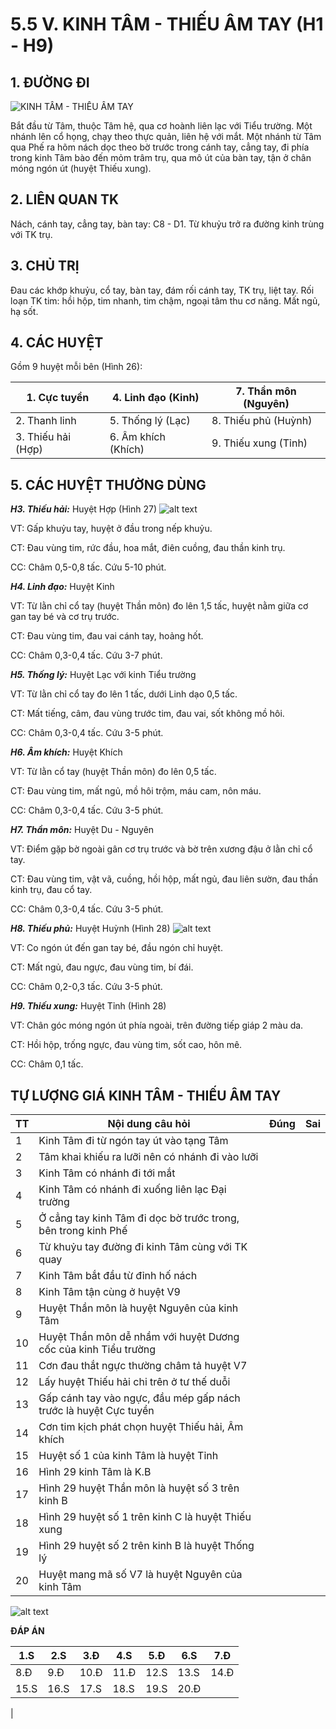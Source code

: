 # 5.5 V. KINH TÂM - THIẾU ÂM TAY (H1 - H9)

## 1. ĐƯỜNG ĐI

![KINH TÂM - THIẾU ÂM TAY](image-23.png)

Bắt đầu từ Tâm, thuộc Tâm hệ, qua cơ hoành liên lạc với Tiểu trường. Một nhánh lên cổ họng, chạy theo thực quản, liên hệ với mắt. Một nhánh từ Tâm qua Phế ra hõm nách dọc theo bờ trước trong cánh tay, cẳng tay, đi phía trong kinh Tâm bào đến mỏm trâm trụ, qua mô út của bàn tay, tận ở chân móng ngón út (huyệt Thiếu xung).

## 2. LIÊN QUAN TK

Nách, cánh tay, cẳng tay, bàn tay: C8 - D1. Từ khuỷu trở ra đường kinh trùng với TK trụ.

## 3. CHỦ TRỊ

Đau các khớp khuỷu, cổ tay, bàn tay, đám rối cánh tay, TK trụ, liệt tay. Rối loạn TK tim: hồi hộp, tim nhanh, tim chậm, ngoại tâm thu cơ năng. Mất ngủ, hạ sốt.

## 4. CÁC HUYỆT

Gồm 9 huyệt mỗi bên (Hình 26):

| 1. Cực tuyền | 4. Linh đạo (Kinh) | 7. Thần môn (Nguyên) |
| --- | --- | --- |
| 2. Thanh linh | 5. Thống lý (Lạc) | 8. Thiếu phủ (Huỳnh) |
| 3. Thiếu hải (Hợp) | 6. Âm khích (Khích) | 9. Thiếu xung (Tỉnh) |

## 5. CÁC HUYỆT THƯỜNG DÙNG

_**H3. Thiếu hải:**_ Huyệt Hợp (Hình 27) 
![alt text](image-24.png)

VT: Gấp khuỷu tay, huyệt ở đầu trong nếp khuỷu.

CT: Đau vùng tim, rức đầu, hoa mắt, điên cuồng, đau thần kinh trụ.

CC: Châm 0,5-0,8 tấc. Cứu 5-10 phút.

_**H4. Linh đạo:**_ Huyệt Kinh

VT: Từ lằn chỉ cổ tay (huyệt Thần môn) đo lên 1,5 tấc, huyệt nằm giữa cơ gan tay bé và cơ trụ trước.

CT: Đau vùng tim, đau vai cánh tay, hoảng hốt.

CC: Châm 0,3-0,4 tấc. Cứu 3-7 phút.

_**H5. Thống lý:**_ Huyệt Lạc với kinh Tiểu trường

VT: Từ lằn chỉ cổ tay đo lên 1 tấc, dưới Linh dạo 0,5 tấc.

CT: Mất tiếng, câm, đau vùng trước tim, đau vai, sốt không mồ hôi.

CC: Châm 0,3-0,4 tấc. Cứu 3-5 phút.

_**H6. Âm khích:**_ Huyệt Khích

VT: Từ lằn cổ tay (huyệt Thần môn) đo lên 0,5 tấc.

CT: Đau vùng tim, mất ngủ, mồ hôi trộm, máu cam, nôn máu.

CC: Châm 0,3-0,4 tấc. Cứu 3-5 phút.

_**H7. Thần môn:**_ Huyệt Du - Nguyên

VT: Điểm gặp bờ ngoài gân cơ trụ trước và bờ trên xương đậu ở lằn chỉ cổ tay.

CT: Đau vùng tim, vật vã, cuồng, hồi hộp, mất ngủ, đau liên sườn, đau thần kinh trụ, đau cổ tay.

CC: Châm 0,3-0,4 tấc. Cứu 3-5 phút.

_**H8. Thiếu phủ:**_ Huyệt Huỳnh (Hình 28) ![alt text](image-25.png)

VT: Co ngón út đến gan tay bé, đầu ngón chỉ huyệt.

CT: Mất ngủ, đau ngực, đau vùng tim, bí đái.

CC: Châm 0,2-0,3 tấc. Cứu 3-5 phút.

_**H9. Thiếu xung:**_ Huyệt Tỉnh (Hình 28)

VT: Chân góc móng ngón út phía ngoài, trên đường tiếp giáp 2 màu da.

CT: Hồi hộp, trống ngực, đau vùng tim, sốt cao, hôn mê.

CC: Châm 0,1 tấc.

## TỰ LƯỢNG GIÁ KINH TÂM - THIẾU ÂM TAY

| **TT**| **Nội dung câu hỏi**| **Đúng**| **Sai**|
| --- | --- | --- | --- |
| 1 | Kinh Tâm đi từ ngón tay út vào tạng Tâm |
| 2 | Tâm khai khiếu ra lưỡi nên có nhánh đi vào lưỡi |
| 3 | Kinh Tâm có nhánh đi tới mắt |
| 4 | Kinh Tâm có nhánh đi xuống liên lạc Đại trường |
| 5 | Ở cẳng tay kinh Tâm đi dọc bờ trước trong, bên trong kinh Phế |
| 6 | Từ khuỷu tay đường đi kinh Tâm cùng với TK quay |
| 7 | Kinh Tâm bắt đầu từ đỉnh hố nách |
| 8 | Kinh Tâm tận cùng ở huyệt V9 |
| 9 | Huyệt Thần môn là huyệt Nguyên của kinh Tâm |
| 10 | Huyệt Thần môn dễ nhầm với huyệt Dương cốc của kinh Tiểu trường |
| 11 | Cơn đau thắt ngực thường châm tả huyệt V7 |
| 12 | Lấy huyệt Thiếu hải chi trên ở tư thế duỗi |
| 13 | Gấp cánh tay vào ngực, đầu mép gấp nách trước là huyệt Cực tuyền |
| 14 | Cơn tim kịch phát chọn huyệt Thiếu hải, Âm khích |
| 15 | Huyệt số 1 của kinh Tâm là huyệt Tỉnh |
| 16 | Hình 29 kinh Tâm là K.B |
| 17 | Hình 29 huyệt Thần môn là huyệt số 3 trên kinh B |
| 18 | Hình 29 huyệt số 1 trên kinh C là huyệt Thiếu xung |
| 19 | Hình 29 huyệt số 2 trên kinh B là huyệt Thống lý |
| 20 | Huyệt mang mã số V7 là huyệt Nguyên của kinh Tâm |

![alt text](image-26.png)

**ĐÁP ÁN**

| 1.S | 2.S | 3.Đ | 4.S | 5.Đ | 6.S | 7.Đ |
| --- | --- | --- | --- | --- | --- | --- |
| 8.Đ | 9.Đ | 10.Đ | 11.Đ | 12.S | 13.S | 14.Đ |
| 15.S | 16.S | 17.S | 18.S | 19.S | 20.Đ |
 |
